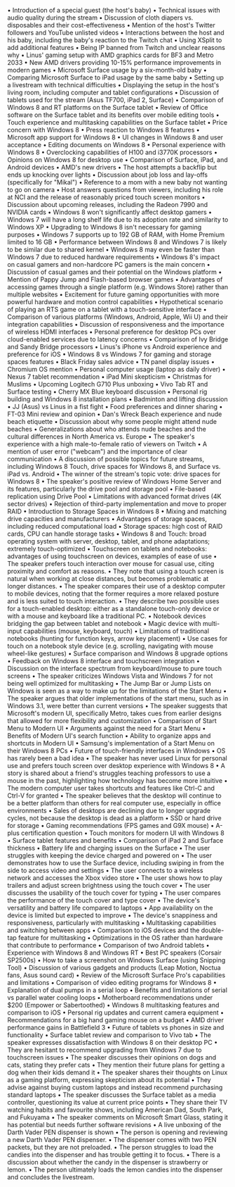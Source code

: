 • Introduction of a special guest (the host's baby)
• Technical issues with audio quality during the stream
• Discussion of cloth diapers vs. disposables and their cost-effectiveness
• Mention of the host's Twitter followers and YouTube unlisted videos
• Interactions between the host and his baby, including the baby's reaction to the Twitch chat
• Using XSplit to add additional features
• Being IP banned from Twitch and unclear reasons why
• Linus' gaming setup with AMD graphics cards for BF3 and Metro 2033
• New AMD drivers providing 10-15% performance improvements in modern games
• Microsoft Surface usage by a six-month-old baby
• Comparing Microsoft Surface to iPad usage by the same baby
• Setting up a livestream with technical difficulties
• Displaying the setup in the host's living room, including computer and tablet configurations
• Discussion of tablets used for the stream (Asus TF700, iPad 2, Surface)
• Comparison of Windows 8 and RT platforms on the Surface tablet
• Review of Office software on the Surface tablet and its benefits over mobile editing tools
• Touch experience and multitasking capabilities on the Surface tablet
• Price concern with Windows 8
• Press reaction to Windows 8 features
• Microsoft app support for Windows 8
• UI changes in Windows 8 and user acceptance
• Editing documents on Windows 8
• Personal experience with Windows 8
• Overclocking capabilities of H100 and i3770K processors
• Opinions on Windows 8 for desktop use
• Comparison of Surface, iPad, and Android devices
• AMD's new drivers
• The host attempts a backflip but ends up knocking over lights
• Discussion about job loss and lay-offs (specifically for "Mikal")
• Reference to a mom with a new baby not wanting to go on camera
• Host answers questions from viewers, including his role at NCI and the release of reasonably priced touch screen monitors
• Discussion about upcoming releases, including the Radeon 7990 and NVIDIA cards
• Windows 8 won't significantly affect desktop gamers
• Windows 7 will have a long shelf life due to its adoption rate and similarity to Windows XP
• Upgrading to Windows 8 isn't necessary for gaming purposes
• Windows 7 supports up to 192 GB of RAM, with Home Premium limited to 16 GB
• Performance between Windows 8 and Windows 7 is likely to be similar due to shared kernel
• Windows 8 may even be faster than Windows 7 due to reduced hardware requirements
• Windows 8's impact on casual gamers and non-hardcore PC gamers is the main concern
• Discussion of casual games and their potential on the Windows platform
• Mention of Pappy Jump and Flash-based browser games
• Advantages of accessing games through a single platform (e.g. Windows Store) rather than multiple websites
• Excitement for future gaming opportunities with more powerful hardware and motion control capabilities
• Hypothetical scenario of playing an RTS game on a tablet with a touch-sensitive interface
• Comparison of various platforms (Windows, Android, Apple, Wii U) and their integration capabilities
• Discussion of responsiveness and the importance of wireless HDMI interfaces
• Personal preference for desktop PCs over cloud-enabled services due to latency concerns
• Comparison of Ivy Bridge and Sandy Bridge processors
• Linus's iPhone vs Android experience and preference for iOS
• Windows 8 vs Windows 7 for gaming and storage spaces features
• Black Friday sales advice
• TN panel display issues
• Chromium OS mention
• Personal computer usage (laptop as daily driver)
• Nexus 7 tablet recommendation
• iPad Mini skepticism
• Christmas for Muslims
• Upcoming Logitech G710 Plus unboxing
• Vivo Tab RT and Surface testing
• Cherry MX Blue keyboard discussion
• Personal rig building and Windows 8 installation plans
• Badminton and lifting discussion
• JJ (Asus) vs Linus in a fist fight
• Food preferences and dinner sharing
• FT-03 Mini review and opinion
• Dan's Wreck Beach experience and nude beach etiquette
• Discussion about why some people might attend nude beaches
• Generalizations about who attends nude beaches and the cultural differences in North America vs. Europe
• The speaker's experience with a high male-to-female ratio of viewers on Twitch
• A mention of user error ("webcam") and the importance of clear communication
• A discussion of possible topics for future streams, including Windows 8 Touch, drive spaces for Windows 8, and Surface vs. iPad vs. Android
• The winner of the stream's topic vote: drive spaces for Windows 8
• The speaker's positive review of Windows Home Server and its features, particularly the drive pool and storage pool
• File-based replication using Drive Pool
• Limitations with advanced format drives (4K sector drives)
• Rejection of third-party implementation and move to proper RAID
• Introduction to Storage Spaces in Windows 8
• Mixing and matching drive capacities and manufacturers
• Advantages of storage spaces, including reduced computational load
• Storage spaces: high cost of RAID cards, CPU can handle storage tasks
• Windows 8 and Touch: broad operating system with server, desktop, tablet, and phone adaptations; extremely touch-optimized
• Touchscreen on tablets and notebooks: advantages of using touchscreen on devices, examples of ease of use
• The speaker prefers touch interaction over mouse for casual use, citing proximity and comfort as reasons.
• They note that using a touch screen is natural when working at close distances, but becomes problematic at longer distances.
• The speaker compares their use of a desktop computer to mobile devices, noting that the former requires a more relaxed posture and is less suited to touch interaction.
• They describe two possible uses for a touch-enabled desktop: either as a standalone touch-only device or with a mouse and keyboard like a traditional PC.
• Notebook devices bridging the gap between tablet and notebook
• Magic device with multi-input capabilities (mouse, keyboard, touch)
• Limitations of traditional notebooks (hunting for function keys, arrow key placement)
• Use cases for touch on a notebook style device (e.g. scrolling, navigating with mouse wheel-like gestures)
• Surface comparison and Windows 8 upgrade options
• Feedback on Windows 8 interface and touchscreen integration
• Discussion on the interface spectrum from keyboard/mouse to pure touch screens
• The speaker criticizes Windows Vista and Windows 7 for not being well optimized for multitasking
• The Jump Bar or Jump Lists on Windows is seen as a way to make up for the limitations of the Start Menu
• The speaker argues that older implementations of the start menu, such as in Windows 3.1, were better than current versions
• The speaker suggests that Microsoft's modern UI, specifically Metro, takes cues from earlier designs that allowed for more flexibility and customization
• Comparison of Start Menu to Modern UI
• Arguments against the need for a Start Menu
• Benefits of Modern UI's search function
• Ability to organize apps and shortcuts in Modern UI
• Samsung's implementation of a Start Menu on their Windows 8 PCs
• Future of touch-friendly interfaces in Windows
• OS has rarely been a bad idea
• The speaker has never used Linux for personal use and prefers touch screen over desktop experience with Windows 8
• A story is shared about a friend's struggles teaching professors to use a mouse in the past, highlighting how technology has become more intuitive
• The modern computer user takes shortcuts and features like Ctrl-C and Ctrl-V for granted
• The speaker believes that the desktop will continue to be a better platform than others for real computer use, especially in office environments
• Sales of desktops are declining due to longer upgrade cycles, not because the desktop is dead as a platform
• SSD or hard drive for storage
• Gaming recommendations (FPS games and G9X mouse)
• A-plus certification question
• Touch monitors for modern UI with Windows 8
• Surface tablet features and benefits
• Comparison of iPad 2 and Surface thickness
• Battery life and charging issues on the Surface
• The user struggles with keeping the device charged and powered on
• The user demonstrates how to use the Surface device, including swiping in from the side to access video and settings
• The user connects to a wireless network and accesses the Xbox video store
• The user shows how to play trailers and adjust screen brightness using the touch cover
• The user discusses the usability of the touch cover for typing
• The user compares the performance of the touch cover and type cover
• The device's versatility and battery life compared to laptops
• App availability on the device is limited but expected to improve
• The device's snappiness and responsiveness, particularly with multitasking
• Multitasking capabilities and switching between apps
• Comparison to iOS devices and the double-tap feature for multitasking
• Optimizations in the OS rather than hardware that contribute to performance
• Comparison of two Android tablets
• Experience with Windows 8 and Windows RT
• Best PC speakers (Corsair SP2500s)
• How to take a screenshot on Windows Surface (using Snipping Tool)
• Discussion of various gadgets and products (Leap Motion, Noctua fans, Asus sound card)
• Review of the Microsoft Surface Pro's capabilities and limitations
• Comparison of video editing programs for Windows 8
• Explanation of dual pumps in a serial loop
• Benefits and limitations of serial vs parallel water cooling loops
• Motherboard recommendations under $200 (Empower or Sabertoothed)
• Windows 8 multitasking features and comparison to iOS
• Personal rig updates and current camera equipment
• Recommendations for a big hand gaming mouse on a budget
• AMD driver performance gains in Battlefield 3
• Future of tablets vs phones in size and functionality
• Surface tablet review and comparison to Vivo tab
• The speaker expresses dissatisfaction with Windows 8 on their desktop PC
• They are hesitant to recommend upgrading from Windows 7 due to touchscreen issues
• The speaker discusses their opinions on dogs and cats, stating they prefer cats
• They mention their future plans for getting a dog when their kids demand it
• The speaker shares their thoughts on Linux as a gaming platform, expressing skepticism about its potential
• They advise against buying custom laptops and instead recommend purchasing standard laptops
• The speaker discusses the Surface tablet as a media controller, questioning its value at current price points
• They share their TV watching habits and favourite shows, including American Dad, South Park, and Fukuyama
• The speaker comments on Microsoft Smart Glass, stating it has potential but needs further software revisions
• A live unboxing of the Darth Vader PEN dispenser is shown
• The person is opening and reviewing a new Darth Vader PEN dispenser.
• The dispenser comes with two PEN packets, but they are not preloaded.
• The person struggles to load the candies into the dispenser and has trouble getting it to focus.
• There is a discussion about whether the candy in the dispenser is strawberry or lemon.
• The person ultimately loads the lemon candies into the dispenser and concludes the livestream.